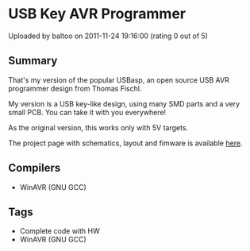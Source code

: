 # USB Key AVR Programmer

Uploaded by baltoo on 2011-11-24 19:16:00 (rating 0 out of 5)

## Summary

That's my version of the popular USBasp, an open source USB AVR programmer design from Thomas Fischl.


My version is a USB key-like design, using many SMD parts and a very small PCB. You can take it with you everywhere!


As the original version, this works only with 5V targets.


The project page with schematics, layout and fimware is available [here](http://fabiobaltieri.com/2011/09/02/usb-key-avr-programmer/).

## Compilers

- WinAVR (GNU GCC)

## Tags

- Complete code with HW
- WinAVR (GNU GCC)
